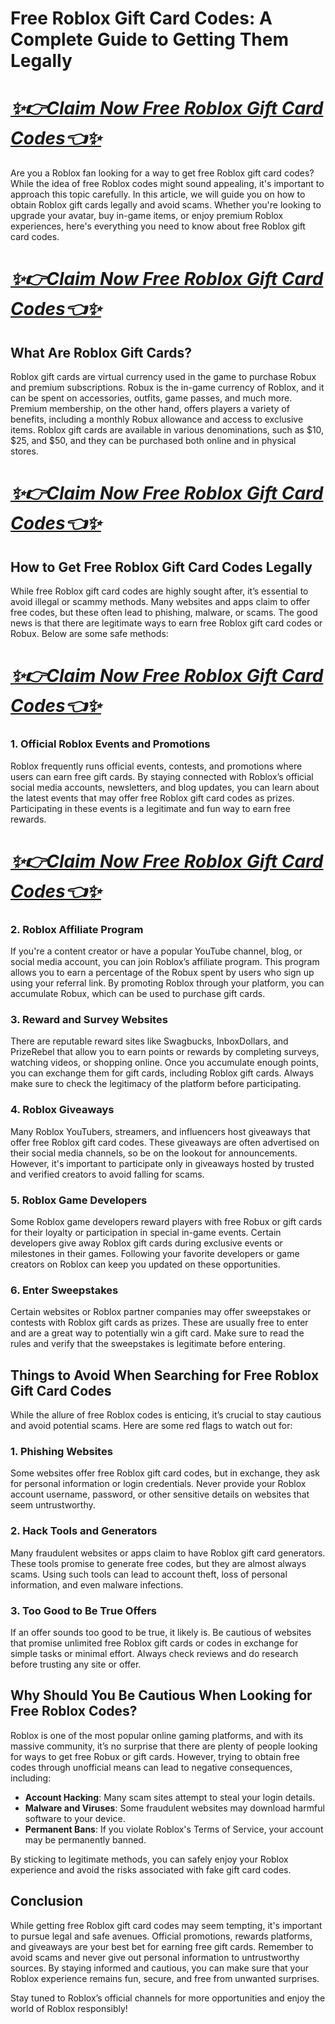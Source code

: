 # Free Roblox Gift Card Codes: A Complete Guide to Getting Them Legally
# *[✨👉Claim Now Free Roblox Gift Card Codes👈✨](https://amazonbuy.xyz/c/roblxxxee)*
Are you a Roblox fan looking for a way to get free Roblox gift card codes? While the idea of free Roblox codes might sound appealing, it's important to approach this topic carefully. In this article, we will guide you on how to obtain Roblox gift cards legally and avoid scams. Whether you're looking to upgrade your avatar, buy in-game items, or enjoy premium Roblox experiences, here's everything you need to know about free Roblox gift card codes.
# *[✨👉Claim Now Free Roblox Gift Card Codes👈✨](https://amazonbuy.xyz/c/roblxxxee)*
## What Are Roblox Gift Cards?
Roblox gift cards are virtual currency used in the game to purchase Robux and premium subscriptions. Robux is the in-game currency of Roblox, and it can be spent on accessories, outfits, game passes, and much more. Premium membership, on the other hand, offers players a variety of benefits, including a monthly Robux allowance and access to exclusive items.
Roblox gift cards are available in various denominations, such as $10, $25, and $50, and they can be purchased both online and in physical stores.
# *[✨👉Claim Now Free Roblox Gift Card Codes👈✨](https://amazonbuy.xyz/c/roblxxxee)*
## How to Get Free Roblox Gift Card Codes Legally
While free Roblox gift card codes are highly sought after, it’s essential to avoid illegal or scammy methods. Many websites and apps claim to offer free codes, but these often lead to phishing, malware, or scams. The good news is that there are legitimate ways to earn free Roblox gift card codes or Robux. Below are some safe methods:
# *[✨👉Claim Now Free Roblox Gift Card Codes👈✨](https://amazonbuy.xyz/c/roblxxxee)*
### 1. **Official Roblox Events and Promotions**
Roblox frequently runs official events, contests, and promotions where users can earn free gift cards. By staying connected with Roblox’s official social media accounts, newsletters, and blog updates, you can learn about the latest events that may offer free Roblox gift card codes as prizes. Participating in these events is a legitimate and fun way to earn free rewards.
# *[✨👉Claim Now Free Roblox Gift Card Codes👈✨](https://amazonbuy.xyz/c/roblxxxee)*
### 2. **Roblox Affiliate Program**
If you're a content creator or have a popular YouTube channel, blog, or social media account, you can join Roblox’s affiliate program. This program allows you to earn a percentage of the Robux spent by users who sign up using your referral link. By promoting Roblox through your platform, you can accumulate Robux, which can be used to purchase gift cards.

### 3. **Reward and Survey Websites**
There are reputable reward sites like Swagbucks, InboxDollars, and PrizeRebel that allow you to earn points or rewards by completing surveys, watching videos, or shopping online. Once you accumulate enough points, you can exchange them for gift cards, including Roblox gift cards. Always make sure to check the legitimacy of the platform before participating.

### 4. **Roblox Giveaways**
Many Roblox YouTubers, streamers, and influencers host giveaways that offer free Roblox gift card codes. These giveaways are often advertised on their social media channels, so be on the lookout for announcements. However, it's important to participate only in giveaways hosted by trusted and verified creators to avoid falling for scams.

### 5. **Roblox Game Developers**
Some Roblox game developers reward players with free Robux or gift cards for their loyalty or participation in special in-game events. Certain developers give away Roblox gift cards during exclusive events or milestones in their games. Following your favorite developers or game creators on Roblox can keep you updated on these opportunities.

### 6. **Enter Sweepstakes**
Certain websites or Roblox partner companies may offer sweepstakes or contests with Roblox gift cards as prizes. These are usually free to enter and are a great way to potentially win a gift card. Make sure to read the rules and verify that the sweepstakes is legitimate before entering.

## Things to Avoid When Searching for Free Roblox Gift Card Codes

While the allure of free Roblox codes is enticing, it’s crucial to stay cautious and avoid potential scams. Here are some red flags to watch out for:

### 1. **Phishing Websites**
Some websites offer free Roblox gift card codes, but in exchange, they ask for personal information or login credentials. Never provide your Roblox account username, password, or other sensitive details on websites that seem untrustworthy.

### 2. **Hack Tools and Generators**
Many fraudulent websites or apps claim to have Roblox gift card generators. These tools promise to generate free codes, but they are almost always scams. Using such tools can lead to account theft, loss of personal information, and even malware infections.

### 3. **Too Good to Be True Offers**
If an offer sounds too good to be true, it likely is. Be cautious of websites that promise unlimited free Roblox gift cards or codes in exchange for simple tasks or minimal effort. Always check reviews and do research before trusting any site or offer.

## Why Should You Be Cautious When Looking for Free Roblox Codes?

Roblox is one of the most popular online gaming platforms, and with its massive community, it’s no surprise that there are plenty of people looking for ways to get free Robux or gift cards. However, trying to obtain free codes through unofficial means can lead to negative consequences, including:

- **Account Hacking**: Many scam sites attempt to steal your login details.
- **Malware and Viruses**: Some fraudulent websites may download harmful software to your device.
- **Permanent Bans**: If you violate Roblox's Terms of Service, your account may be permanently banned.

By sticking to legitimate methods, you can safely enjoy your Roblox experience and avoid the risks associated with fake gift card codes.

## Conclusion

While getting free Roblox gift card codes may seem tempting, it's important to pursue legal and safe avenues. Official promotions, rewards platforms, and giveaways are your best bet for earning free gift cards. Remember to avoid scams and never give out personal information to untrustworthy sources. By staying informed and cautious, you can make sure that your Roblox experience remains fun, secure, and free from unwanted surprises.

Stay tuned to Roblox’s official channels for more opportunities and enjoy the world of Roblox responsibly!
